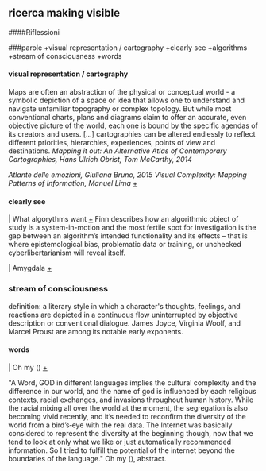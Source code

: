 ## **ricerca making visible**

####Riflessioni






###parole
+visual representation / cartography
+clearly see
+algorithms
+stream of consciousness
+words

#### visual representation / cartography
Maps are often an abstraction of the physical or conceptual world - a symbolic depiction of a space or idea that allows one to understand and navigate unfamiliar topography or complex topology. But while most conventional charts, plans and diagrams claim to offer an accurate, even objective picture of the world, each one is bound by the specific agendas of its creators and users.
[...] cartographies can be altered endlessly to reflect different priorities, hierarchies, experiences, points of view and destinations. *Mapping it out: An Alternative Atlas of Contemporary Cartographies, Hans Ulrich Obrist, Tom McCarthy, 2014*

*Atlante delle emozioni, Giuliana Bruno, 2015*
*Visual Complexity: Mapping Patterns of Information, Manuel Lima*  [+](http://www.creativeapplications.net/featured/visual-complexity-mapping-patterns-of-information-books/)



#### clearly see
| What algorythms want [+](http://www.creativeapplications.net/reviews/what-algorithms-want-reflecting-on-human-agency-in-the-age-of-automation/)
Finn describes how an algorithmic object of study is a system-in-motion and the most fertile spot for investigation is the gap between an algorithm’s intended functionality and its effects – that is where epistemological bias, problematic data or training, or unchecked cyberlibertarianism will reveal itself.

| Amygdala [+](http://www.creativeapplications.net/maxmsp/codex-anima-mundi-interview-with-fuse/)

### stream of consciousness
definition: a literary style in which a character's thoughts, feelings, and reactions are depicted in a continuous flow uninterrupted by objective description or conventional dialogue. James Joyce, Virginia Woolf, and Marcel Proust are among its notable early exponents.

#### words
| Oh my () [+](http://www.creativeapplications.net/arduino-2/oh-my-calling-for-god-in-48-languages-using-twitter-api/)

"A Word, GOD in different languages implies the cultural complexity and the difference in our world, and the name of god is influenced by each religious contexts, racial exchanges, and invasions throughout human history. While the racial mixing all over the world at the moment, the segregation is also becoming vivid recently, and it’s needed to reconfirm the diversity of the world from a bird’s‐eye with the real data. The Internet was basically considered to represent the diversity at the beginning though, now that we tend to look at only what we like or just automatically recommended information. So I tried to fulfill the potential of the internet beyond the boundaries of the language." Oh my (), abstract.
